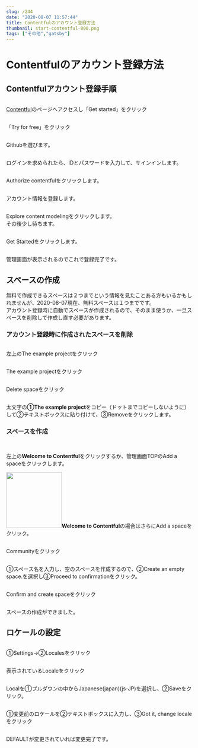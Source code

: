 ```yaml
---
slug: /244
date: "2020-08-07 11:57:44"
title: Contentfulのアカウント登録方法
thumbnail: start-contentful-800.png
tags: ["その他","gatsby"]
---
```

# Contentfulのアカウント登録方法
<!-- wp:heading -->
<h2>Contentfulアカウント登録手順</h2>
<!-- /wp:heading -->

<!-- wp:image {"id":245,"sizeSlug":"large"} -->
<figure class="wp-block-image size-large"><img src="https://totolog34.com/wp/wp-content/uploads/2020/08/名称未設定-2-1024x497.jpg" alt="" class="wp-image-245"/></figure>
<!-- /wp:image -->

<!-- wp:paragraph -->
<p><a rel="noreferrer noopener" href="https://www.contentful.com/" target="_blank">Contentful</a>のページへアクセスし<span class="bold-red">「Get started」</span>をクリック</p>
<!-- /wp:paragraph -->

<!-- wp:image {"id":246,"sizeSlug":"large"} -->
<figure class="wp-block-image size-large"><img src="https://totolog34.com/wp/wp-content/uploads/2020/08/IMG_1617.jpg" alt="" class="wp-image-246"/></figure>
<!-- /wp:image -->

<!-- wp:paragraph -->
<p><span class="bold-red">「Try for free」</span>をクリック</p>
<!-- /wp:paragraph -->

<!-- wp:image {"id":247,"sizeSlug":"large"} -->
<figure class="wp-block-image size-large"><img src="https://totolog34.com/wp/wp-content/uploads/2020/08/名称未設定-4.jpg" alt="" class="wp-image-247"/></figure>
<!-- /wp:image -->

<!-- wp:paragraph -->
<p><span class="bold-red">Github</span>を選びます。</p>
<!-- /wp:paragraph -->

<!-- wp:image {"id":248,"sizeSlug":"large"} -->
<figure class="wp-block-image size-large"><img src="https://totolog34.com/wp/wp-content/uploads/2020/08/image-9.png" alt="" class="wp-image-248"/></figure>
<!-- /wp:image -->

<!-- wp:paragraph -->
<p>ログインを求められたら、IDとパスワードを入力して、サインインします。</p>
<!-- /wp:paragraph -->

<!-- wp:image {"id":249,"sizeSlug":"large"} -->
<figure class="wp-block-image size-large"><img src="https://totolog34.com/wp/wp-content/uploads/2020/08/名称未設定-6.jpg" alt="" class="wp-image-249"/></figure>
<!-- /wp:image -->

<!-- wp:paragraph -->
<p><span class="bold-red">Authorize contentful</span>をクリックします。</p>
<!-- /wp:paragraph -->

<!-- wp:image {"id":250,"sizeSlug":"large"} -->
<figure class="wp-block-image size-large"><img src="https://totolog34.com/wp/wp-content/uploads/2020/08/名称未設定-9.jpg" alt="" class="wp-image-250"/></figure>
<!-- /wp:image -->

<!-- wp:paragraph -->
<p>アカウント情報を登録します。</p>
<!-- /wp:paragraph -->

<!-- wp:image {"id":251,"sizeSlug":"large"} -->
<figure class="wp-block-image size-large"><img src="https://totolog34.com/wp/wp-content/uploads/2020/08/名称未設定-8.jpg" alt="" class="wp-image-251"/></figure>
<!-- /wp:image -->

<!-- wp:paragraph -->
<p><span class="bold-red">Explore content modeling</span>をクリックします。<br>その後少し待ちます。</p>
<!-- /wp:paragraph -->

<!-- wp:image {"id":252,"sizeSlug":"large"} -->
<figure class="wp-block-image size-large"><img src="https://totolog34.com/wp/wp-content/uploads/2020/08/名称未設定-9-1.jpg" alt="" class="wp-image-252"/></figure>
<!-- /wp:image -->

<!-- wp:paragraph -->
<p><span class="bold-red">Get Started</span>をクリックします。</p>
<!-- /wp:paragraph -->

<!-- wp:image {"id":253,"sizeSlug":"large"} -->
<figure class="wp-block-image size-large"><img src="https://totolog34.com/wp/wp-content/uploads/2020/08/image-10.png" alt="" class="wp-image-253"/></figure>
<!-- /wp:image -->

<!-- wp:paragraph -->
<p>管理画面が表示されるのでこれで登録完了です。</p>
<!-- /wp:paragraph -->

<!-- wp:heading -->
<h2 id="space">スペースの作成</h2>
<!-- /wp:heading -->

<!-- wp:paragraph -->
<p><span class="bold-blue">無料で作成できるスペースは２つまで</span>という情報を見たことある方もいるかもしれませんが、<span class="marker-red"><span class="bold">2020-08-07現在、無料スペースは１つまで</span></span>です。<br>アカウント登録時に自動でスペースが作成されるので、そのまま使うか、一旦スペースを削除して作成し直す必要があります。</p>
<!-- /wp:paragraph -->

<!-- wp:heading {"level":3} -->
<h3>アカウント登録時に作成されたスペースを削除</h3>
<!-- /wp:heading -->

<!-- wp:image {"id":259,"sizeSlug":"large"} -->
<figure class="wp-block-image size-large"><img src="https://totolog34.com/wp/wp-content/uploads/2020/08/image-11.png" alt="" class="wp-image-259"/></figure>
<!-- /wp:image -->

<!-- wp:paragraph -->
<p>左上の<span class="bold-red">The example project</span>をクリック</p>
<!-- /wp:paragraph -->

<!-- wp:image {"id":262,"sizeSlug":"large"} -->
<figure class="wp-block-image size-large"><img src="https://totolog34.com/wp/wp-content/uploads/2020/08/名称未設定-18_2.jpg" alt="" class="wp-image-262"/></figure>
<!-- /wp:image -->

<!-- wp:paragraph -->
<p><span class="bold-red">The example project</span>をクリック</p>
<!-- /wp:paragraph -->

<!-- wp:image {"id":263,"sizeSlug":"large"} -->
<figure class="wp-block-image size-large"><img src="https://totolog34.com/wp/wp-content/uploads/2020/08/名称未設定-20.jpg" alt="" class="wp-image-263"/></figure>
<!-- /wp:image -->

<!-- wp:paragraph -->
<p><span class="bold-red">Delete space</span>をクリック</p>
<!-- /wp:paragraph -->

<!-- wp:image {"id":264,"sizeSlug":"large"} -->
<figure class="wp-block-image size-large"><img src="https://totolog34.com/wp/wp-content/uploads/2020/08/名称未設定-21.jpg" alt="" class="wp-image-264"/></figure>
<!-- /wp:image -->

<!-- wp:paragraph -->
<p>太文字の<strong><span class="bold-red">①The example project</span></strong><span class="bold-red">をコピー</span>（ドットまでコピーしないように）して<span class="bold-red">②テキストボックスに貼り付け</span>て、<span class="bold-red">③Removeをクリック</span>します。</p>
<!-- /wp:paragraph -->

<!-- wp:heading {"level":3} -->
<h3>スペースを作成</h3>
<!-- /wp:heading -->

<!-- wp:group -->
<div class="wp-block-group"><div class="wp-block-group__inner-container"><!-- wp:image {"id":265,"sizeSlug":"large","linkDestination":"media"} -->
<figure class="wp-block-image size-large"><a href="https://totolog34.com/wp/wp-content/uploads/2020/08/image-12.png"><img src="https://totolog34.com/wp/wp-content/uploads/2020/08/image-12.png" alt="" class="wp-image-265"/></a></figure>
<!-- /wp:image -->

<!-- wp:image {"id":266,"sizeSlug":"large"} -->
<figure class="wp-block-image size-large"><img src="https://totolog34.com/wp/wp-content/uploads/2020/08/名称未設定-23.jpg" alt="" class="wp-image-266"/></figure>
<!-- /wp:image --></div></div>
<!-- /wp:group -->

<!-- wp:paragraph -->
<p>左上の<strong><span class="bold-red">Welcome to Contentful</span></strong>をクリックするか、管理画面TOPの<span class="bold-red">Add a space</span>をクリックします。</p>
<!-- /wp:paragraph -->

<!-- wp:paragraph -->
<p><img class="wp-image-267" style="width: 150px;" src="https://totolog34.com/wp/wp-content/uploads/2020/08/名称未設定-24.jpg" alt=""><strong><strong><span class="bold-green">Welcome to Contentful</span></strong></strong>の場合はさらに<span class="bold-green">Add a space</span>をクリック。</p>
<!-- /wp:paragraph -->

<!-- wp:image {"id":269,"sizeSlug":"large"} -->
<figure class="wp-block-image size-large"><img src="https://totolog34.com/wp/wp-content/uploads/2020/08/名称未設定-25.jpg" alt="" class="wp-image-269"/></figure>
<!-- /wp:image -->

<!-- wp:paragraph -->
<p><span class="bold-red">Community</span>をクリック</p>
<!-- /wp:paragraph -->

<!-- wp:image {"id":271,"sizeSlug":"large"} -->
<figure class="wp-block-image size-large"><img src="https://totolog34.com/wp/wp-content/uploads/2020/08/名称未設定-26-1.jpg" alt="" class="wp-image-271"/></figure>
<!-- /wp:image -->

<!-- wp:paragraph -->
<p><span class="bold-blue">①スペース名を入力</span>し、空のスペースを作成するので、<span class="bold-blue">②Create an empty space.を選択</span>し<span class="bold-blue">③Proceed to confirmationをクリック</span>。</p>
<!-- /wp:paragraph -->

<!-- wp:image {"id":272,"sizeSlug":"large"} -->
<figure class="wp-block-image size-large"><img src="https://totolog34.com/wp/wp-content/uploads/2020/08/image-14.png" alt="" class="wp-image-272"/></figure>
<!-- /wp:image -->

<!-- wp:paragraph -->
<p><span class="bold-red">Confirm and create space</span>をクリック</p>
<!-- /wp:paragraph -->

<!-- wp:image {"id":273,"sizeSlug":"large"} -->
<figure class="wp-block-image size-large"><img src="https://totolog34.com/wp/wp-content/uploads/2020/08/image-15.png" alt="" class="wp-image-273"/></figure>
<!-- /wp:image -->

<!-- wp:paragraph -->
<p>スペースの作成ができました。</p>
<!-- /wp:paragraph -->

<!-- wp:heading -->
<h2>ロケールの設定</h2>
<!-- /wp:heading -->

<!-- wp:image {"id":274,"sizeSlug":"large"} -->
<figure class="wp-block-image size-large"><img src="https://totolog34.com/wp/wp-content/uploads/2020/08/名称未設定-27.jpg" alt="" class="wp-image-274"/></figure>
<!-- /wp:image -->

<!-- wp:paragraph -->
<p><span class="bold-red">①Settings→②Locales</span>をクリック</p>
<!-- /wp:paragraph -->

<!-- wp:image {"id":275,"sizeSlug":"large"} -->
<figure class="wp-block-image size-large"><img src="https://totolog34.com/wp/wp-content/uploads/2020/08/名称未設定-28-1024x71.jpg" alt="" class="wp-image-275"/></figure>
<!-- /wp:image -->

<!-- wp:paragraph -->
<p>表示されているLocaleをクリック</p>
<!-- /wp:paragraph -->

<!-- wp:image {"id":276,"sizeSlug":"large"} -->
<figure class="wp-block-image size-large"><img src="https://totolog34.com/wp/wp-content/uploads/2020/08/名称未設定-29.jpg" alt="" class="wp-image-276"/></figure>
<!-- /wp:image -->

<!-- wp:paragraph -->
<p>Localを<span class="bold-red">①プルダウンの中からJapanese(japan)(js-JP)を選択</span>し、<span class="bold-red">②Saveをクリック</span>。</p>
<!-- /wp:paragraph -->

<!-- wp:image {"id":277,"sizeSlug":"large"} -->
<figure class="wp-block-image size-large"><img src="https://totolog34.com/wp/wp-content/uploads/2020/08/名称未設定-30.jpg" alt="" class="wp-image-277"/></figure>
<!-- /wp:image -->

<!-- wp:paragraph -->
<p><span class="bold-blue">①変更前のロケール</span>を<span class="bold-blue">②テキストボックスに入力</span>し、<span class="bold-blue">③Got it, change localeをクリック</span></p>
<!-- /wp:paragraph -->

<!-- wp:image {"id":278,"sizeSlug":"large"} -->
<figure class="wp-block-image size-large"><img src="https://totolog34.com/wp/wp-content/uploads/2020/08/image-16-1024x75.png" alt="" class="wp-image-278"/></figure>
<!-- /wp:image -->

<!-- wp:paragraph -->
<p>DEFAULTが変更されていれば変更完了です。</p>
<!-- /wp:paragraph -->

<!-- wp:paragraph -->
<p></p>
<!-- /wp:paragraph -->